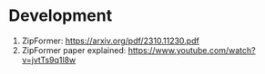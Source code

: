# Development
1. ZipFormer: https://arxiv.org/pdf/2310.11230.pdf
2. ZipFormer paper explained: https://www.youtube.com/watch?v=jvtTs9q1l8w
